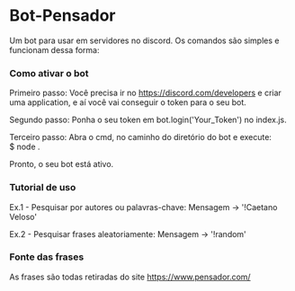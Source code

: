 # Bot-Pensador

Um bot para usar em servidores no discord. Os comandos são simples e funcionam dessa forma:

### Como ativar o bot

Primeiro passo: Você precisa ir no https://discord.com/developers e criar uma application, e aí você vai conseguir o token para o seu bot.

Segundo passo: Ponha o seu token em bot.login('Your_Token') no index.js.

Terceiro passo: Abra o cmd, no caminho do diretório do bot e execute: <br>
$ node .

Pronto, o seu bot está ativo.

### Tutorial de uso
Ex.1 - Pesquisar por autores ou palavras-chave:
Mensagem -> '!Caetano Veloso'

Ex.2 - Pesquisar frases aleatoriamente:
Mensagem -> '!random'

### Fonte das frases
As frases são todas retiradas do site https://www.pensador.com/
